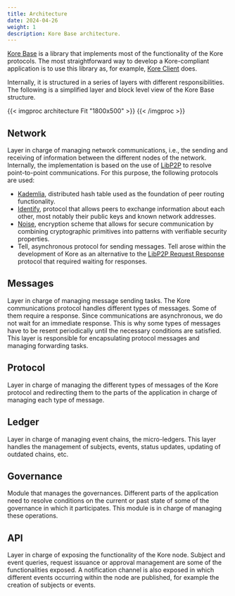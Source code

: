 ```yaml
---
title: Architecture
date: 2024-04-26
weight: 1
description: Kore Base architecture.
---
```


[Kore Base](https://github.com/kore-ledger/kore-base) is a library that implements most of the functionality of the Kore protocols. The most straightforward way to develop a Kore-compliant application is to use this library as, for example, [Kore Client](https://github.com/kore-ledger/kore-client) does.

Internally, it is structured in a series of layers with different responsibilities. The following is a simplified layer and block level view of the Kore Base structure. 

{{< imgproc architecture Fit "1800x500" >}}
{{< /imgproc >}}

## Network
Layer in charge of managing network communications, i.e., the sending and receiving of information between the different nodes of the network. Internally, the implementation is based on the use of [LibP2P](https://docs.libp2p.io/) to resolve point-to-point communications. For this purpose, the following protocols are used:
- [Kademlia](https://docs.libp2p.io/concepts/fundamentals/protocols/#kad-dht), distributed hash table used as the foundation of peer routing functionality.
- [Identify](https://docs.libp2p.io/concepts/fundamentals/protocols/#identify), protocol that allows peers to exchange information about each other, most notably their public keys and known network addresses.
- [Noise](https://docs.libp2p.io/concepts/secure-comm/noise/), encryption scheme that allows for secure communication by combining cryptographic primitives into patterns with verifiable security properties.
- Tell, asynchronous protocol for sending messages. Tell arose within the development of Kore as an alternative to the [LibP2P Request Response](https://docs.rs/libp2p-request-response/latest/libp2p_request_response/) protocol that required waiting for responses.

## Messages
Layer in charge of managing message sending tasks. The Kore communications protocol handles different types of messages. Some of them require a response. Since communications are asynchronous, we do not wait for an immediate response. This is why some types of messages have to be resent periodically until the necessary conditions are satisfied. This layer is responsible for encapsulating protocol messages and managing forwarding tasks.

## Protocol
Layer in charge of managing the different types of messages of the Kore protocol and redirecting them to the parts of the application in charge of managing each type of message.

## Ledger
Layer in charge of managing event chains, the micro-ledgers. This layer handles the management of subjects, events, status updates, updating of outdated chains, etc. 

## Governance
Module that manages the governances. Different parts of the application need to resolve conditions on the current or past state of some of the governance in which it participates. This module is in charge of managing these operations.

## API
Layer in charge of exposing the functionality of the Kore node. Subject and event queries, request issuance or approval management are some of the functionalities exposed. A notification channel is also exposed in which different events occurring within the node are published, for example the creation of subjects or events.